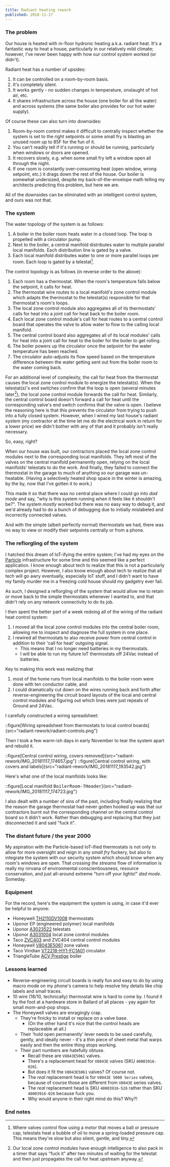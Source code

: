 ```yaml
---
title: Radiant heating rework
published: 2018-11-17
---
```


### The problem

Our house is heated with in-floor hydronic heating a.k.a. radiant heat. It's a fantastic way to heat a house,
particularly in our relatively mild climate; however, I've never been happy with how our control system worked (or didn't).

Radiant heat has a number of upsides:

1. It can be controlled on a room-by-room basis.
1. It's completely silent.
1. It works gently - no sudden changes in temperature, onslaught of hot air, etc.
1. It shares infrastructure across the house (one boiler for all the water) and across systems (the same boiler also provides for our hot water supply).

Of course these can also turn into downsides:

1. Room-by-room control makes it difficult to centrally inspect whether the system is set to the right setpoints or some small fry is blasting an unused room up to 85F for the fun of it.
1. You can't readily tell if it's running or should be running, particularly when windows or doors are opened.
1. It recovers slowly, e.g. when some small fry left a window open all through the night.
1. If one room is constantly over-consuming heat (open window, wrong setpoint, etc.) it drags down the rest of the house. Our boiler is somewhat undersized, despite my back-of-the-envelope math telling my architects predicting this problem, but here we are.

All of the downsides can be eliminated with an intelligent control system, and ours was not that.

### The system

The water topology of the system is as follows:

1. A boiler in the boiler room heats water in a closed loop. The loop is propelled with a circulator pump.
1. Next to the boiler, a central manifold distributes water to multiple parallel local manifolds. Each distribution line is gated by a valve.
1. Each local manifold distributes water to one or more parallel loops per room. Each loop is gated by a telestat[^1].

The control topology is as follows (in reverse order to the above):

1. Each room has a thermostat. When the room's temperature falls below the setpoint, it calls for heat.
1. The thermostat wire routes to a local manifold's zone control module which adapts the thermostat to the telestat(s) responsible for that thermostat's room's loops.
1. The local zone control module also aggregates all of its thermostats' calls for heat into a joint call for heat back to the boiler room.
1. Each local zone control module's call for heat routes to a central control board that operates the valve to allow water to flow to the calling local manifold.
1. The central control board also aggregates all of its local modules' calls for heat into a joint call for heat to the boiler for the boiler to get rolling.
1. The boiler powers up the circulator once the setpoint for the water temperature has been reached.
1. The circulator auto-adjusts its flow speed based on the temperature difference between the water getting sent out from the boiler room to the water coming back.

For an additional level of complexity, the call for heat from the thermostat causes the local zone control module to energize the telestat(s).
When the telestat(s)'s end switches confirm that the loop is open (several minutes later[^2]), the local zone control module forwards the call for heat.
Similarly, the central control board doesn't forward a call for heat until the corresponding valve's end switch confirms that the valve is open.
I believe the reasoning here is that this prevents the circulator from trying to push into a fully closed system.
However, when I wired my last house's radiant system (my contractor at the time let me do the electrical work in return for a lower price) we didn't bother with any of that and it probably isn't really necessary.

So, easy, right?

When our house was built, our contractors placed the local zone control modules next to the corresponding local manifolds.
They left most of the valves on the central manifold permanently open, relying on the local manifolds' telestats to do the work.
And finally, they failed to connect the thermostat in the garage to much of anything so our garage was un-heatable.
(Having a selectively heated shop space in the winter is amazing, by the by, now that I've gotten it to work.)

This made it so that there was no central place where I could go into _dad mode_ and say, "why is this system running when it feels like it shouldn't be?".
The system _mostly_ worked but there was no easy way to debug it, and we'd already had to do a bunch of debugging due to initially mislabeled and incorrectly connected valves.

And with the simple (albeit perfectly normal) thermostats we had, there was no way to view or modify their setpoints centrally or from a phone.

### The reflorgling of the system

I hatched this dream of IoT-ifying the entire system;
I've had my eyes on the [Particle](https://www.particle.io/) infrastructure for some time and this seemed like a perfect application.
I know enough about tech to realize that this is not a particularly complex project.
However, I also know enough about tech to realize that all tech will go awry eventually, especially IoT stuff,
and I didn't want to have my family murder me in a freezing cold house should my gadgetry ever fail.

As such, I designed a reflorgling of the system that would allow me to retain or move back to the simple thermostats
whenever I wanted to, and that didn't rely on any network connectivity to do its job.

I then spent the better part of a week redoing all of the wiring of the radiant heat control system:

1. I moved all the local zone control modules into the central boiler room, allowing me to inspect and diagnose the full system in one place.
1. I rewired all thermostats to also receive power from central control in addition to their 'call for heat' outgoing signal.
   - This means that I no longer need batteries in my thermostats.
   - I will be able to run my future IoT thermostats off 24Vac instead of batteries.

Key to making this work was realizing that

1. most of the home runs from local manifolds to the boiler room were done with ten conductor cable, and
1. I could dramatically cut down on the wires running back and forth after reverse-engineering the circuit board layouts of the local and central control modules and figuring out which lines were just repeats of Ground and 24Vac.

I carefully constructed a wiring spreadsheet:

::figure[Wiring spreadsheet from thermostats to local control boards]{src="radiant-rework/radiant-controls.png"}

Then I took a few warm-ish days in early November to tear the system apart and rebuild it.

::figure[Central control wiring, covers removed]{src="radiant-rework/IMG_20181117_174657.jpg"}
::figure[Central control wiring, with covers and labels]{src="radiant-rework/IMG_20181117_193542.jpg"}

Here's what one of the local manifolds looks like:

::figure[Local manifold <tt>BoilerRoom-7Header</tt>]{src="radiant-rework/IMG_20181117_174723.jpg"}

I also dealt with a number of sins of the past, including finally realizing that the reason the garage thermostat
had never gotten hooked up was that our contractors burnt out the corresponding channel on the central control board
so it didn't work. Rather than debugging and replacing that they just disconnected it and said "fuck it".

### The distant future / the year 2000

My aspiration with the Particle-based IoT-ified thermostats is not only to allow for more oversight and reign in any _small fry_ fuckery,
but also to integrate the system with our security system which should know when any room's windows are open.
That _crossing the streams_ flow of information is really my nirvana of environmental conscientiousness, resource conservation,
and just all-around extreme "turn off your lights!" _dad mode_. Someday.

### Equipment

For the record, here's the equipment the system is using, in case it'd ever be helpful to anyone:

- Honeywell [TH2110DV1008](https://customer.honeywell.com/en-US/Pages/Product.aspx?cat=HonECC+Catalog&pid=TH2110DV1008/U) thermostats
- Uponor EP (engineered polymer) local manifolds
- Uponor [A3023522](https://www.supplyhouse.com/Uponor-Wirsbo-A3023522-Thermal-Actuator-Four-Wire) telestats
- Uponor [A3031004](https://www.supplyhouse.com/Uponor-Wirsbo-A3031004-Four-zone-Control-Module) local zone control modules
- Taco [ZVC403](https://www.supplyhouse.com/Taco-ZVC403-4-3-Zone-Valve-Control-Module-with-Priority) and ZVC404 central control modules
- Honeywell [V8043E5061](https://www.supplyhouse.com/Honeywell-V8043E5061-3-4-Sweat-Connection-Zone-Valve-normally-closed-w-manual-opener-8-Cv-24v) zone valves
- Taco Viridian [VT2218-HY1-FC1A01](https://www.supplyhouse.com/Taco-VT2218-HY1-FC1A01-Viridian-Delta-T-Variable-Speed-ECM-High-Efficiency-Circulator-Less-Flanges-Standard-120V) circulator
- TriangleTube [ACV Prestige](https://www.acv.com/d/asset/prestige-trimaxuser-manual-10714-bdd05e63865ae9fe112fbf0f84146b73.pdf) boiler

### Lessons learned

- Reverse-engineering circuit boards is really fun and easy to do by using macro mode on my phone's camera to help resolve tiny details like chip labels and small traces.
- 10 wire (18/10, technically) thermostat wire is hard to come by. I found it by the foot at a hardware store in Ballard of all places - yay again for small mom-and-pop shops.
- The Honeywell valves are enragingly crap.
  - They're finicky to install or replace on a valve base.
    - (On the other hand it's nice that the control heads are replaceable at all.)
  - Their 'hold open permanently' lever needs to be used carefully, gently, and ideally never - it's a thin piece of sheet metal that warps easily and then the entire thing stops working.
  - Their part numbers are hatefully obtuse.
    - Recall these are `V8043E5061` valves.
    - There's a replacement head for `V8043E` valves (SKU `40003916-026`).
    - But does it fit the `V8043E5061` valves? Of course not.
    - The _real_ replacement head is for `V8043E 5000 Series` valves, because of course those are different from `V8043E` series valves.
    - The _real_ replacement head is SKU `40003916-526` rather than SKU `40003916-026` because fuck you.
    - Why would anyone in their right mind do this? Why?!

### End notes

[^1]: Where valves control flow using a motor that moves a ball or pressure cap, telestats heat a bubble of oil to move a spring-loaded pressure cap. This means they're slow but also silent, gentle, and tiny.
[^2]: Our local zone control modules have enough intelligence to also pack in a timer that says "fuck it" after two minutes of waiting for the telestat and then just propagates the call for heat upstream anyway.
